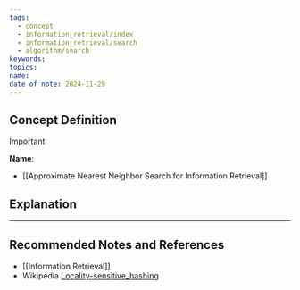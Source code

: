 ```yaml
---
tags:
  - concept
  - information_retrieval/index
  - information_retrieval/search
  - algorithm/search
keywords: 
topics: 
name: 
date of note: 2024-11-29
---
```


## Concept Definition

>[!important]
>**Name**: 

- [[Approximate Nearest Neighbor Search for Information Retrieval]]


## Explanation





-----------
##  Recommended Notes and References



- [[Information Retrieval]]
- Wikipedia [Locality-sensitive_hashing](https://en.wikipedia.org/wiki/Locality-sensitive_hashing)